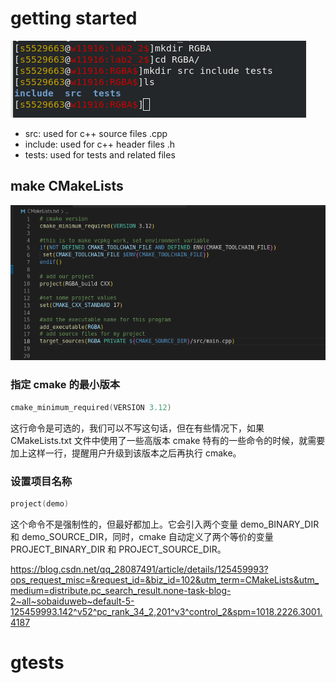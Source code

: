 # getting started

![ ](./assets/Screenshot%20from%202022-10-08%2015-21-03.png)

- src: used for c++ source files .cpp
- include: used for c++ header files .h
- tests: used for tests and related files

## make CMakeLists
![ ](./assets/Screenshot%20from%202022-10-08%2016-28-21.png)

### 指定 cmake 的最小版本

```c++
cmake_minimum_required(VERSION 3.12)
```
这行命令是可选的，我们可以不写这句话，但在有些情况下，如果 CMakeLists.txt 文件中使用了一些高版本 cmake 特有的一些命令的时候，就需要加上这样一行，提醒用户升级到该版本之后再执行 cmake。

### 设置项目名称

```c++
project(demo) 
```
这个命令不是强制性的，但最好都加上。它会引入两个变量 demo_BINARY_DIR 和 demo_SOURCE_DIR，同时，cmake 自动定义了两个等价的变量 PROJECT_BINARY_DIR 和 PROJECT_SOURCE_DIR。

<https://blog.csdn.net/qq_28087491/article/details/125459993?ops_request_misc=&request_id=&biz_id=102&utm_term=CMakeLists&utm_medium=distribute.pc_search_result.none-task-blog-2~all~sobaiduweb~default-5-125459993.142^v52^pc_rank_34_2,201^v3^control_2&spm=1018.2226.3001.4187>

# gtests


